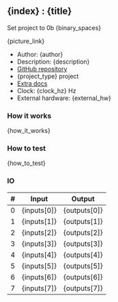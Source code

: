 ## {index} : {title}

Set project to 0b {binary_spaces}

{picture_link}

* Author: {author}
* Description: {description}
* [GitHub repository]({git_url})
* {project_type} project
* [Extra docs]({doc_link})
* Clock: {clock_hz} Hz
* External hardware: {external_hw}

### How it works

{how_it_works}

### How to test

{how_to_test}

### IO

| # | Input        | Output       |
|---|--------------|--------------|
| 0 | {inputs[0]}  | {outputs[0]} |
| 1 | {inputs[1]}  | {outputs[1]} |
| 2 | {inputs[2]}  | {outputs[2]} |
| 3 | {inputs[3]}  | {outputs[3]} |
| 4 | {inputs[4]}  | {outputs[4]} |
| 5 | {inputs[5]}  | {outputs[5]} |
| 6 | {inputs[6]}  | {outputs[6]} |
| 7 | {inputs[7]}  | {outputs[7]} |
